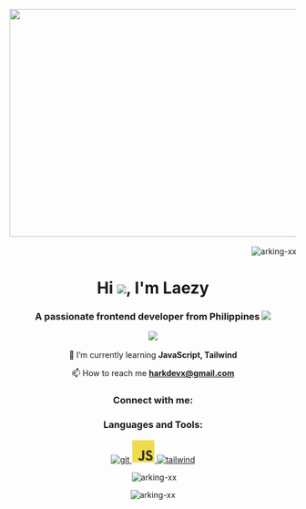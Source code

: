 <img src="https://media.giphy.com/media/lnq52t8atIw3m/giphy.gif" width="2000" height="400"/> <p align="right"> <img src="https://komarev.com/ghpvc/?username=arking-xx&label=Profile%20views&color=0e75b6&style=flat" alt="arking-xx" /> </p>

<h1 align="center">Hi 
  <img src="https://media.giphy.com/media/v1.Y2lkPTc5MGI3NjExM2dldnhjd3NlbnpxdG1kYWVxcnhnbmY2b3lvM2R4dDI2a21uZDl1eSZlcD12MV9pbnRlcm5hbF9naWZfYnlfaWQmY3Q9cw/hvRJCLFzcasrR4ia7z/giphy.gif" width="30"/>, I'm Laezy</h1> 
<h3 align="center">A passionate frontend developer from Philippines  <img src="https://media.giphy.com/media/NpMOXmJNHFD3IO9Xto/giphy.gif" width="30"/></h3>

<div id="header" align="center">
  <img src="https://media.giphy.com/media/v1.Y2lkPTc5MGI3NjExaWZ2OGU3MnFpdXl3OXQ0dnhxczhsYWM2cDQ0bXZveXM5eTk0bXNkcSZlcD12MV9pbnRlcm5hbF9naWZfYnlfaWQmY3Q9Zw/9zXN5MMd765MsF7K7o/giphy.gif" width="200"/>
</div>

<div id="header" align="center">
  
 🌱 I’m currently learning **JavaScript, Tailwind**

 📫 How to reach me **harkdevx@gmail.com**

<h3 >Connect with me:</h3>
<p >
</p>

</div>

<h3 align="center">Languages and Tools:</h3>
<p align="center"> <a href="https://git-scm.com/" target="_blank" rel="noreferrer"> <img src="https://www.vectorlogo.zone/logos/git-scm/git-scm-icon.svg" alt="git" width="40" height="40"/> </a> <a href="https://developer.mozilla.org/en-US/docs/Web/JavaScript" target="_blank" rel="noreferrer"> <img src="https://raw.githubusercontent.com/devicons/devicon/master/icons/javascript/javascript-original.svg" alt="javascript" width="40" height="40"/> </a> <a href="https://tailwindcss.com/" target="_blank" rel="noreferrer"> <img src="https://www.vectorlogo.zone/logos/tailwindcss/tailwindcss-icon.svg" alt="tailwind" width="40" height="40"/> </a> </p>


<div id="header" align="center">
<p>&nbsp;<img src="https://github-readme-stats.vercel.app/api?username=arking-xx&show_icons=true&locale=en" alt="arking-xx" /></p>

<p><img src="https://github-readme-streak-stats.herokuapp.com/?user=arking-xx&" alt="arking-xx" /></p>
</div>
